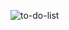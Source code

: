 ![to-do-list](https://user-images.githubusercontent.com/71902568/159186044-e4567278-86af-4f1c-b28b-db03162d4040.png)
